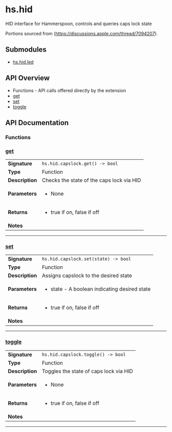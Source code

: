 # hs.hid

HID interface for Hammerspoon, controls and queries caps lock state

Portions sourced from (https://discussions.apple.com/thread/7094207).

## Submodules
 * [hs.hid.led](hs.hid.led.md)

## API Overview
* Functions - API calls offered directly by the extension
 * [get](#get)
 * [set](#set)
 * [toggle](#toggle)

## API Documentation

### Functions


### [get](#get)

|                                             |                                                                                     |
| --------------------------------------------|-------------------------------------------------------------------------------------|
| **Signature**                               | `hs.hid.capslock.get() -> bool`                                                                    |
| **Type**                                    | Function                                                                     |
| **Description**                             | Checks the state of the caps lock via HID                                                                     |
| **Parameters**                              | <ul><li>None</li></ul> |
| **Returns**                                 | <ul><li>true if on, false if off</li></ul>          |
| **Notes**                                   | <ul></ul>                |

---

### [set](#set)

|                                             |                                                                                     |
| --------------------------------------------|-------------------------------------------------------------------------------------|
| **Signature**                               | `hs.hid.capslock.set(state) -> bool`                                                                    |
| **Type**                                    | Function                                                                     |
| **Description**                             | Assigns capslock to the desired state                                                                     |
| **Parameters**                              | <ul><li>state - A boolean indicating desired state</li></ul> |
| **Returns**                                 | <ul><li>true if on, false if off</li></ul>          |
| **Notes**                                   | <ul></ul>                |

---

### [toggle](#toggle)

|                                             |                                                                                     |
| --------------------------------------------|-------------------------------------------------------------------------------------|
| **Signature**                               | `hs.hid.capslock.toggle() -> bool`                                                                    |
| **Type**                                    | Function                                                                     |
| **Description**                             | Toggles the state of caps lock via HID                                                                     |
| **Parameters**                              | <ul><li>None</li></ul> |
| **Returns**                                 | <ul><li>true if on, false if off</li></ul>          |
| **Notes**                                   | <ul></ul>                |

---
